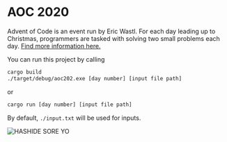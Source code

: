 # AOC 2020

Advent of Code is an event run by Eric Wastl. For each day leading up to Christmas, programmers are tasked with solving two small problems each day.
[Find more information here.](https://adventofcode.com/2020/about)

You can run this project by calling

```bash
cargo build
./target/debug/aoc202.exe [day number] [input file path]
```

or

```bash
cargo run [day number] [input file path]
```

By default, `./input.txt` will be used for inputs.

![HASHIDE SORE YO](https://i.imgur.com/6I7iGhO.png)